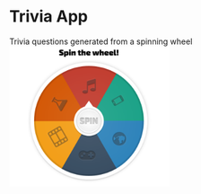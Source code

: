 # Trivia App

Trivia questions generated from a spinning wheel <br />
<img src="trivia.png" height="250" />
